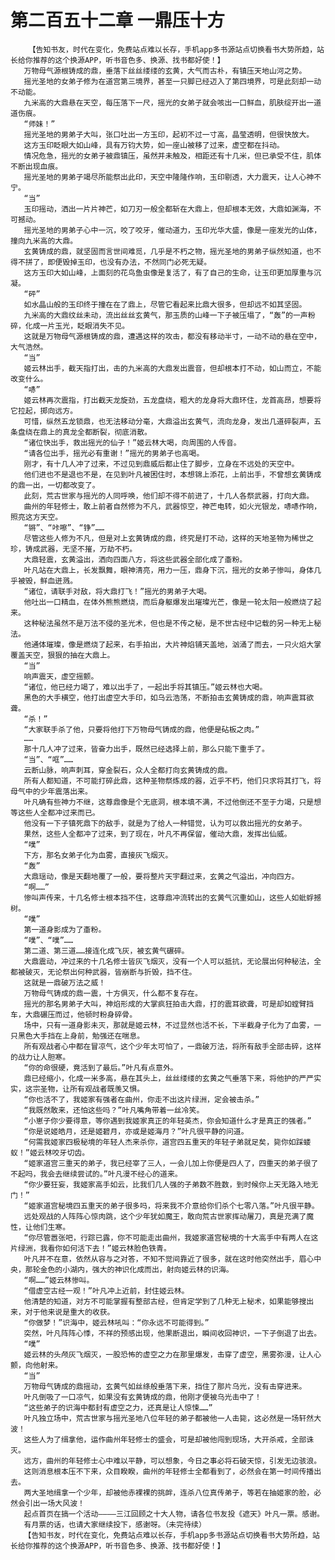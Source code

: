 # 第二百五十二章 一鼎压十方
        【告知书友，时代在变化，免费站点难以长存，手机app多书源站点切换看书大势所趋，站长给你推荐的这个换源APP，听书音色多、换源、找书都好使！】
       万物母气源根铸成的鼎，垂落下丝丝缕缕的玄黄，大气而古朴，有镇压天地山河之势。
       摇光圣地的女弟子修为在道宫第三境界，甚至一只脚已经迈入了第四境界，可是此刻却一动不动能。
       九米高的大鼎悬在天空，每压落下一尺，摇光的女弟子就会咳出一口鲜血，肌肤绽开出一道道伤痕。
       “师妹！”
       摇光圣地的男弟子大叫，张口吐出一方玉印，起初不过一寸高，晶莹透明，但很快放大。
       这方玉印眨眼大如山峰，具有万钧大势，如一座山被移了过来，虚空都在抖动。
       情况危急，摇光的女弟子被鼎镇压，虽然并未触及，相距还有十几米，但已承受不住，肌体不断出现血痕。
       摇光圣地的男弟子竭尽所能祭出此印，天空中隆隆作响，玉印剔透，大力震天，让人心神不宁。
       “当”
       玉印摇动，洒出一片片神芒，如刀刃一般全都斩在大鼎上，但却根本无效，大鼎如渊海，不可撼动。
       摇光圣地的男弟子心中一沉，咬了咬牙，催动道力，玉印光华大盛，像是一座发光的山体，撞向九米高的大鼎。
       玄黄铸成的鼎，就坚固而言世间难觅，几乎是不朽之物，摇光圣地的男弟子纵然知道，也不得不拼了，即便毁掉玉印，也没有办法，不然同门必死无疑。
       这方玉印大如山峰，上面刻的花鸟鱼虫像是复活了，有了自己的生命，让玉印更加厚重与沉凝。
       “砰”
       如水晶山般的玉印终于撞在在了鼎上，尽管它看起来比鼎大很多，但却远不如其坚固。
       九米高的大鼎纹丝未动，流出丝丝玄黄气，那玉质的山峰一下子被压塌了，“轰”的一声粉碎，化成一片玉光，眨眼消失不见。
       这就是万物母气源根铸成的鼎，遭遇这样的攻击，都没有移动半寸，一动不动的悬在空中，大气浩然。
       “当”
       姬云林出手，截天指打出，击的九米高的大鼎发出震音，但却根本打不动，如山而立，不能改变什么。
       “哧”
       姬云林再次震指，打出截天龙旋劲，五龙盘绕，粗大的龙身将大鼎环住，龙首高昂，想要将它拉起，掷向远方。
       可惜，纵然五龙锁鼎，也无法移动分毫，大鼎溢出玄黄气，流向龙身，发出几道碎裂声，五条盘绕在鼎上的真龙全都断裂，彻底消散。
       “诸位快出手，救出摇光的仙子！”姬云林大喝，向周围的人传音。
       “请各位出手，摇光必有重谢！”摇光的男弟子也高喝。
       刚才，有十几人冲了过来，不过见到鼎威后都止住了脚步，立身在不远处的天空中。
       他们进也不是退也不是，在见到叶凡被困住时，本想锦上添花，上前出手，不曾想玄黄铸成的鼎一出，一切都改变了。
       此刻，荒古世家与摇光的人同呼唤，他们却不得不前进了，十几人各祭武器，打向大鼎。
       曲州的年轻修士，敢上前者自然修为不凡，武器惊空，神芒电转，如火光银龙，哧哧作响，照亮这方天空。
       “锵”、“咔嚓”、“铮”……
       尽管这些人修为不凡，但是对上玄黄铸成的鼎，终究是打不动，这样的天地圣物为稀世之珍，铸成武器，无坚不摧，万劫不朽。
       大鼎轻震，玄黄溢出，洒向四面八方，将这些武器全部化成了齑粉。
       叶凡站在大鼎上，长发飘舞，眼神清亮，用力一压，鼎身下沉，摇光的女弟子惨叫，身体几乎被毁，鲜血迸溅。
       “诸位，请联手对敌，将大鼎打飞！”摇光的男弟子大喝。
       他吐出一口精血，在体外熊熊燃烧，而后身躯爆发出璀璨光芒，像是一轮太阳一般燃烧了起来。
       这种秘法虽然不是万法不侵的圣光术，但也是不传之秘，是不世古经中记载的另一种无上秘法。
       他通体璀璨，像是燃烧了起来，右手拍出，大片神焰铺天盖地，汹涌了而去，一只火焰大掌覆盖天空，狠狠的抽在大鼎上。
       “当”
       响声震天，虚空摇颤。
       “诸位，他已经力竭了，难以出手了，一起出手将其镇压。”姬云林也大喝。
       黑色的大手横空，他打出虚空大手印，如乌云浩荡，不断拍击玄黄铸成的鼎，响声震耳欲聋。
       “杀！”
       “大家联手杀了他，只要将他打下万物母气铸成的鼎，他便是砧板之肉。”
       ……
       那十几人冲了过来，皆奋力出手，既然已经选择上前，那么只能下重手了。
       “当”、“哐”……
       云断山脉，响声刺耳，穿金裂石，众人全都打向玄黄铸成的鼎。
       所有人都知道，不可能打碎此鼎，这种圣物祭炼成的器，近乎不朽，他们只求将其打飞，将母气中的少年震落出来。
       叶凡确有些神力不继，这尊鼎像是个无底洞，根本填不满，不过他倒还不至于力竭，只是想等这些人全都冲过来而已。
       他没有一下子镇死鼎下的敌手，就是为了给人一种错觉，认为可以救出摇光的女弟子。
       果然，这些人全都冲了过来，到了现在，叶凡不再保留，催动大鼎，发挥出仙威。
       “噗”
       下方，那名女弟子化为血雾，直接灰飞烟灭。
       “轰”
       大鼎瑶动，像是天翻地覆了一般，要将整片天宇翻过来，玄黄之气溢出，冲向四方。
       “啊……”
       惨叫声传来，十几名修士根本挡不住，这尊鼎冲流转出的玄黄气沉重如山，这些人如蚍蜉撼树。
       “噗”
       第一道身影成为了齑粉。
       “噗”、“噗”……
       第二道、第三道……接连化成飞灰，被玄黄气碾碎。
       大鼎震动，冲过来的十几名修士皆灰飞烟灭，没有一个人可以抵抗，无论展出何种秘法，全都被破灭，无论祭出何种武器，皆崩断与折毁，挡不住。
       这就是一鼎破万法之威！
       万物母气铸成的鼎一震，十方俱灭，什么都不复存在。
       摇光的那名男弟子大叫，神焰形成的大掌疯狂拍击大鼎，打的震耳欲聋，可是却如螳臂挡车，大鼎碾压而过，他顿时粉身碎骨。
       场中，只有一道身影未灭，那就是姬云林，不过显然也活不长，下半截身子化为了血雾，一只黑色大手挡在上身前，勉强还在喘息。
       所有观战者心中都在冒凉气，这个少年太可怕了，一鼎破万法，将所有敌手全部击碎，这样的战力让人胆寒。
       “你的命很硬，竟活到了最后。”叶凡有点意外。
       鼎已经缩小，化成一米多高，悬在其头上，丝丝缕缕的玄黄之气垂落下来，将他护的严严实实，这宗圣物，让所有观战者既羡又惧。
       “你也活不了，我姬家有强者在曲州，你走不出这片绿洲，定会被击杀。”
       “我既然敢来，还怕这些吗？”叶凡嘴角带着一丝冷笑。
       “小崽子你少要得意，等你遇到我姬家真正的年轻英杰，你会知道什么才是真正的强者。”
       “你是说姬皓月，还是姬碧月，亦或是姬海月？”叶凡很平静的问道。
       “何需我姬家四极秘境的年轻人杰来杀你，道宫四五重天的年轻子弟就足矣，毙你如踩蝼蚁！”姬云林咬牙切齿。
       “姬家道宫三重天的弟子，我已经宰了三人，一会儿加上你便是四人了，四重天的弟子很了不起吗，我会去继续尝试的。”叶凡漫不经心的道来。
       “你少要狂妄，我姬家高手如云，比我们几人强的子弟数不胜数，到时候你上天无路入地无门！”
       “姬家道宫秘境四五重天的弟子很多吗，将来我不介意给你们杀个七零八落。”叶凡很平静。
       远处观战的人阵阵心惊肉跳，这个少年犹如魔王，敢向荒古世家挥动屠刀，真是充满了魔性，让他们生寒。
       “你尽管嚣张吧，行踪已露，你不可能走出曲州，我姬家道宫秘境的十大高手中有两人在这片绿洲，我看你如何活下去！”姬云林脸色铁青。
       叶凡并不在意，依然从容与之对答，不知不觉间靠近了很多，就在这时他突然出手，眉心中央，那轮金色的小湖内，强大的神识化成而出，射向姬云林的识海。
       “啊……”姬云林惨叫。
       “借虚空古经一观！”叶凡冲上近前，封住姬云林。
       他清楚的知道，对方不可能掌握有整部古经，但肯定学到了几种无上秘术，如果能够搜出来，对于他来说是重大的收获。
       “你做梦！”识海中，姬云林吼叫：“你永远不可能得到。”
       突然，叶凡阵阵心悸，不祥的预感出现，他果断退出，瞬间收回神识，一下子倒退了出去。
       “噗”
       姬云林的头颅灰飞烟灭，一股恐怖的虚空之力在那里爆发，击穿了虚空，黑雾弥漫，让人心颤，向他射来。
       “当”
       万物母气铸成的鼎摇动，玄黄气如丝绦般垂落下来，挡住了那片乌光，没有击穿进来。
       叶凡倒吸了一口凉气，如果没有玄黄铸成的鼎，他刚才便被乌光击中了！
       “这些弟子的识海中都封有虚空之力，还真是让人惊悚……”
       叶凡独立场中，荒古世家与摇光圣地八位年轻的弟子都被他一人击毙，这必然是一场轩然大波！
       这些人为了缉拿他，运作曲州年轻修士的盛会，可是却被他闯到现场，大开杀戒，全部诛灭。
       远方，曲州的年轻修士心中难以平静，可以想象，今日之事必将石破天惊，引发无边骇浪。
       这则消息根本压不下来，众目睽睽，曲州的年轻修士全都看到了，必然会在第一时间传播出去。
       两大圣地缉拿一个少年，却被他赤裸裸的挑衅，连杀八位真传弟子，等若在抽姬家的脸，必然会引出一场大风波！
       起点首页在搞一个活动————三江回顾之十大人物，请各位书友投《遮天》叶凡一票。感谢。
       有月票的话，也请大家继续投下，感谢呀。（未完待续）
       【告知书友，时代在变化，免费站点难以长存，手机app多书源站点切换看书大势所趋，站长给你推荐的这个换源APP，听书音色多、换源、找书都好使！】